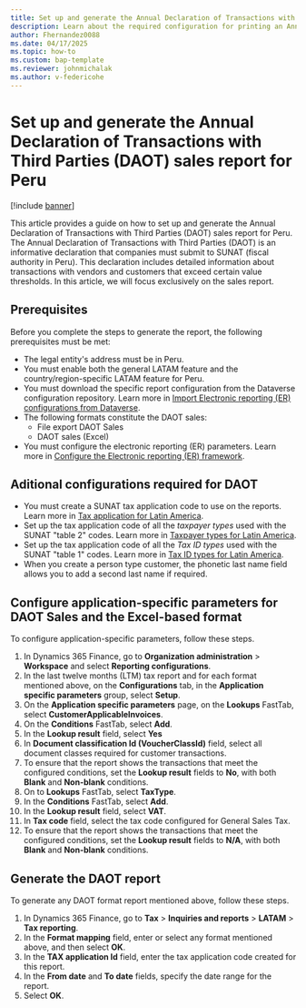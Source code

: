 ```yaml
---
title: Set up and generate the Annual Declaration of Transactions with Third Parties (DAOT) sales report for Peru
description: Learn about the required configuration for printing an Annual Declaration of Transactions with Third Parties (DAOT) sales report for Peru
author: Fhernandez0088
ms.date: 04/17/2025
ms.topic: how-to
ms.custom: bap-template
ms.reviewer: johnmichalak
ms.author: v-federicohe
---
```


# Set up and generate the Annual Declaration of Transactions with Third Parties (DAOT) sales report for Peru

[!include [banner](../../includes/banner.md)]

This article provides a guide on how to set up and generate the Annual Declaration of Transactions with Third Parties (DAOT) sales report for Peru.
The Annual Declaration of Transactions with Third Parties (DAOT) is an informative declaration that companies must submit to SUNAT (fiscal authority in Peru). This declaration includes detailed information about transactions with vendors and customers that exceed certain value thresholds.
In this article, we will focus exclusively on the sales report.

## Prerequisites

Before you complete the steps to generate the report, the following prerequisites must be met:
- The legal entity's address must be in Peru.
- You must enable both the general LATAM feature and the country/region-specific LATAM feature for Peru.
- You must download the specific report configuration from the Dataverse configuration repository. Learn more in [Import Electronic reporting (ER) configurations from Dataverse](/dynamics365/finance/localizations/global/workspace/gsw-import-er-config-dataverse).
- The following formats constitute the DAOT sales:
    - File export DAOT Sales
    - DAOT sales (Excel)
- You must configure the electronic reporting (ER) parameters. Learn more in [Configure the Electronic reporting (ER) framework](../../../fin-ops-core/dev-itpro/analytics/electronic-reporting-er-configure-parameters.md).

## Aditional configurations required for DAOT

- You must create a SUNAT tax application code to use on the reports. Learn more in [Tax application for Latin America](../ltm-core-tax-application.md).
- Set up the tax application code of all the *taxpayer types* used with the SUNAT "table 2" codes. Learn more in [Taxpayer types for Latin America](/dynamics365/finance/localizations/iberoamerica/ltm-core-taxpayer-type).
- Set up the tax application code of all the *Tax ID types* used with the SUNAT "table 1" codes. Learn more in [Tax ID types for Latin America](/dynamics365/finance/localizations/iberoamerica/ltm-core-tax-id-type).
- When you create a person type customer, the phonetic last name field allows you to add a second last name if required.

## Configure application-specific parameters for DAOT Sales and the Excel-based format

To configure application-specific parameters, follow these steps.

1. In Dynamics 365 Finance, go to **Organization administration** \> **Workspace** and select **Reporting configurations**.
1. In the last twelve months (LTM) tax report and for each format mentioned above, on the **Configurations** tab, in the **Application specific parameters** group, select **Setup**.
1. On the **Application specific parameters** page, on the **Lookups** FastTab, select **CustomerApplicableInvoices**.
1. On the **Conditions** FastTab, select **Add**.
1. In the **Lookup result** field, select **Yes**
1. In **Document classification Id (VoucherClassId)** field, select all document classes required for customer transactions.
1. To ensure that the report shows the transactions that meet the configured conditions, set the **Lookup result** fields to **No**, with both **Blank** and **Non-blank** conditions.
1. On to **Lookups** FastTab, select **TaxType**.
1. In the **Conditions** FastTab, select **Add**.
1. In the **Lookup result** field, select **VAT**.
1. In **Tax code** field, select the tax code configured for General Sales Tax.
1. To ensure that the report shows the transactions that meet the configured conditions, set the **Lookup result** fields to **N/A**, with both **Blank** and **Non-blank** conditions.

## Generate the DAOT report

To generate any DAOT format report mentioned above, follow these steps.

1. In Dynamics 365 Finance, go to **Tax** \> **Inquiries and reports** \> **LATAM** \> **Tax reporting**.
1. In the **Format mapping** field, enter or select any format mentioned above, and then select **OK**.
1. In the **TAX application Id** field, enter the tax application code created for this report.
1. In the **From date** and **To date** fields, specify the date range for the report.
1. Select **OK**.

